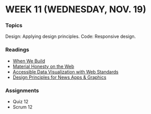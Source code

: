 # WEEK 11 (WEDNESDAY, NOV. 19)

### Topics
Design: Applying design principles.
Code: Responsive design.

### Readings
* [When We Build](http://vimeo.com/34017777)
* [Material Honesty on the Web](http://alistapart.com/article/material-honesty-on-the-web)
* [Accessible Data Visualization with Web Standards](http://alistapart.com/article/accessibledatavisualization)
* [Design Principles for News Apps & Graphics](http://www.propublica.org/nerds/item/design-principles-for-news-apps-graphics)

### Assignments
* Quiz 12
* Scrum 12
